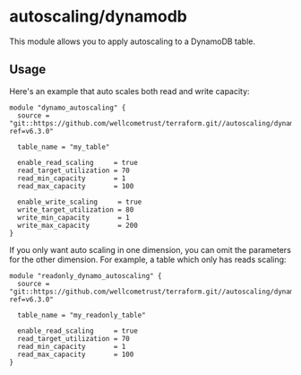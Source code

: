 # autoscaling/dynamodb

This module allows you to apply autoscaling to a DynamoDB table.

## Usage

Here's an example that auto scales both read and write capacity:

```hcl
module "dynamo_autoscaling" {
  source = "git::https://github.com/wellcometrust/terraform.git//autoscaling/dynamodb?ref=v6.3.0"

  table_name = "my_table"

  enable_read_scaling     = true
  read_target_utilization = 70
  read_min_capacity       = 1
  read_max_capacity       = 100

  enable_write_scaling     = true
  write_target_utilization = 80
  write_min_capacity       = 1
  write_max_capacity       = 200
}
```

If you only want auto scaling in one dimension, you can omit the parameters for the other dimension.
For example, a table which only has reads scaling:

```hcl
module "readonly_dynamo_autoscaling" {
  source = "git::https://github.com/wellcometrust/terraform.git//autoscaling/dynamodb?ref=v6.3.0"

  table_name = "my_readonly_table"

  enable_read_scaling     = true
  read_target_utilization = 70
  read_min_capacity       = 1
  read_max_capacity       = 100
}
```
